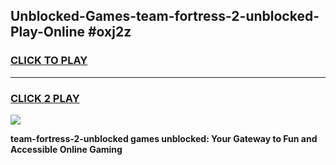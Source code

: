 
## Unblocked-Games-team-fortress-2-unblocked-Play-Online #oxj2z
<h3>
<a href="https://news.freeplayer.one?title=team-fortress-2-unblocked&ref=3">CLICK TO PLAY</a></h3>
<hr>

<h3>
<a href="https://news.freeplayer.one?title=team-fortress-2-unblocked&ref=3">CLICK 2 PLAY</a>
  
</h3>

<a href="https://news.freeplayer.one?title=team-fortress-2-unblocked&ref=3"><img src="https://clearcache.store/games.png"></a>


**team-fortress-2-unblocked games unblocked: Your Gateway to Fun and Accessible Online Gaming**
